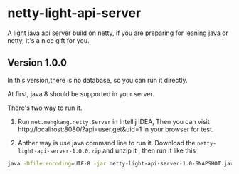 # netty-light-api-server
A light java api server build on netty, if you are preparing for leaning java or netty, it's a nice gift for you.

Version 1.0.0
---
In this version,there is no database, so you can run it directly.

At first, java 8 should be supported in your server.

There's two way to run it.

1. Run `net.mengkang.netty.Server` in Intellij IDEA, Then you can visit http://localhost:8080/?api=user.get&uid=1 in your browser for test.

2. Anther way is use java command line to run it. Download the `netty-light-api-server-1.0.0.zip` and unzip it , then run it like this
```sh
java -Dfile.encoding=UTF-8 -jar netty-light-api-server-1.0-SNAPSHOT.jar
```
